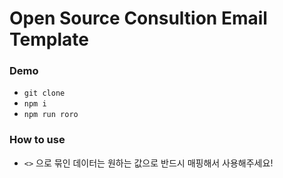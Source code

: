 # Open Source Consultion Email Template

### Demo

- `git clone`
- `npm i`
- `npm run roro`

### How to use

- `<>` 으로 묶인 데이터는 원하는 값으로 반드시 매핑해서 사용해주세요!
